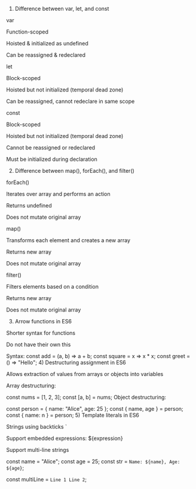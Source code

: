 1) Difference between var, let, and const

var

Function-scoped

Hoisted & initialized as undefined

Can be reassigned & redeclared

let

Block-scoped

Hoisted but not initialized (temporal dead zone)

Can be reassigned, cannot redeclare in same scope

const

Block-scoped

Hoisted but not initialized (temporal dead zone)

Cannot be reassigned or redeclared

Must be initialized during declaration

2) Difference between map(), forEach(), and filter()

forEach()

Iterates over array and performs an action

Returns undefined

Does not mutate original array

map()

Transforms each element and creates a new array

Returns new array

Does not mutate original array

filter()

Filters elements based on a condition

Returns new array

Does not mutate original array

3) Arrow functions in ES6

Shorter syntax for functions

Do not have their own this

Syntax:
const add = (a, b) => a + b;
const square = x => x * x;
const greet = () => "Hello";
4) Destructuring assignment in ES6

Allows extraction of values from arrays or objects into variables

Array destructuring:

const nums = [1, 2, 3];
const [a, b] = nums;
Object destructuring:

const person = { name: "Alice", age: 25 };
const { name, age } = person; 
const { name: n } = person;
5) Template literals in ES6

Strings using backticks `

Support embedded expressions: ${expression}

Support multi-line strings

const name = "Alice";
const age = 25;
const str = `Name: ${name}, Age: ${age}`;

const multiLine = `Line 1
Line 2`;